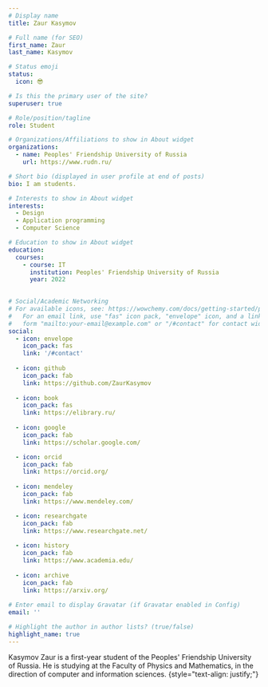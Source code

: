 ```yaml
---
# Display name
title: Zaur Kasymov

# Full name (for SEO)
first_name: Zaur
last_name: Kasymov

# Status emoji
status:
  icon: 😎

# Is this the primary user of the site?
superuser: true

# Role/position/tagline
role: Student

# Organizations/Affiliations to show in About widget
organizations:
  - name: Peoples' Friendship University of Russia
    url: https://www.rudn.ru/

# Short bio (displayed in user profile at end of posts)
bio: I am students.

# Interests to show in About widget
interests:
  - Design 
  - Application programming 
  - Computer Science

# Education to show in About widget
education:
  courses:
    - course: IT
      institution: Peoples' Friendship University of Russia
      year: 2022
  

# Social/Academic Networking
# For available icons, see: https://wowchemy.com/docs/getting-started/page-builder/#icons
#   For an email link, use "fas" icon pack, "envelope" icon, and a link in the
#   form "mailto:your-email@example.com" or "/#contact" for contact widget.
social:
  - icon: envelope
    icon_pack: fas
    link: '/#contact'
    
  - icon: github
    icon_pack: fab
    link: https://github.com/ZaurKasymov
 
  - icon: book
    icon_pack: fas
    link: https://elibrary.ru/
    
  - icon: google
    icon_pack: fab
    link: https://scholar.google.com/

  - icon: orcid
    icon_pack: fab
    link: https://orcid.org/
    
  - icon: mendeley
    icon_pack: fab
    link: https://www.mendeley.com/

  - icon: researchgate
    icon_pack: fab
    link: https://www.researchgate.net/
    
  - icon: history
    icon_pack: fab
    link: https://www.academia.edu/
     
  - icon: archive
    icon_pack: fab
    link: https://arxiv.org/
    
# Enter email to display Gravatar (if Gravatar enabled in Config)
email: ''

# Highlight the author in author lists? (true/false)
highlight_name: true
---
```


Kasymov Zaur is a first-year student of the Peoples' Friendship University of Russia. He is studying at the Faculty of Physics and Mathematics, in the direction of computer and information sciences.
{style="text-align: justify;"}

